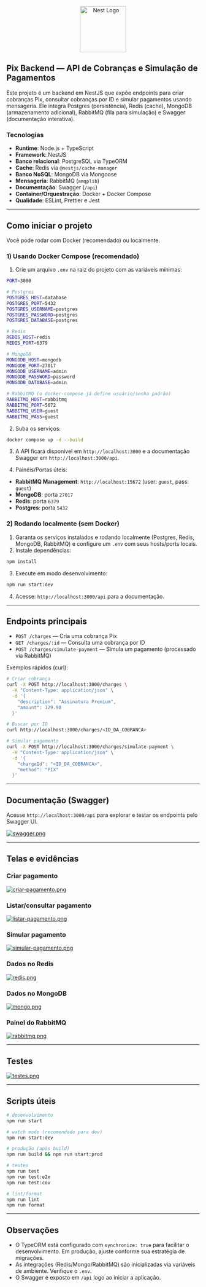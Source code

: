 <p align="center">
  <img src="https://nestjs.com/img/logo-small.svg" width="120" alt="Nest Logo" />
</p>

## Pix Backend — API de Cobranças e Simulação de Pagamentos

Este projeto é um backend em NestJS que expõe endpoints para criar cobranças Pix, consultar cobranças por ID e simular pagamentos usando mensageria. Ele integra Postgres (persistência), Redis (cache), MongoDB (armazenamento adicional), RabbitMQ (fila para simulação) e Swagger (documentação interativa).

### Tecnologias

- **Runtime**: Node.js + TypeScript
- **Framework**: NestJS
- **Banco relacional**: PostgreSQL via TypeORM
- **Cache**: Redis via `@nestjs/cache-manager`
- **Banco NoSQL**: MongoDB via Mongoose
- **Mensageria**: RabbitMQ (`amqplib`)
- **Documentação**: Swagger (`/api`)
- **Container/Orquestração**: Docker + Docker Compose
- **Qualidade**: ESLint, Prettier e Jest

---

## Como iniciar o projeto

Você pode rodar com Docker (recomendado) ou localmente.

### 1) Usando Docker Compose (recomendado)

1. Crie um arquivo `.env` na raiz do projeto com as variáveis mínimas:

```bash
PORT=3000

# Postgres
POSTGRES_HOST=database
POSTGRES_PORT=5432
POSTGRES_USERNAME=postgres
POSTGRES_PASSWORD=postgres
POSTGRES_DATABASE=postgres

# Redis
REDIS_HOST=redis
REDIS_PORT=6379

# MongoDB
MONGODB_HOST=mongodb
MONGODB_PORT=27017
MONGODB_USERNAME=admin
MONGODB_PASSWORD=password
MONGODB_DATABASE=admin

# RabbitMQ (o docker-compose já define usuário/senha padrão)
RABBITMQ_HOST=rabbitmq
RABBITMQ_PORT=5672
RABBITMQ_USER=guest
RABBITMQ_PASS=guest
```

2. Suba os serviços:

```bash
docker compose up -d --build
```

3. A API ficará disponível em `http://localhost:3000` e a documentação Swagger em `http://localhost:3000/api`.

4. Painéis/Portas úteis:

- **RabbitMQ Management**: `http://localhost:15672` (user: `guest`, pass: `guest`)
- **MongoDB**: porta `27017`
- **Redis**: porta `6379`
- **Postgres**: porta `5432`

### 2) Rodando localmente (sem Docker)

1. Garanta os serviços instalados e rodando localmente (Postgres, Redis, MongoDB, RabbitMQ) e configure um `.env` com seus hosts/ports locais.
2. Instale dependências:

```bash
npm install
```

3. Execute em modo desenvolvimento:

```bash
npm run start:dev
```

4. Acesse: `http://localhost:3000/api` para a documentação.

---

## Endpoints principais

- `POST /charges` — Cria uma cobrança Pix
- `GET /charges/:id` — Consulta uma cobrança por ID
- `POST /charges/simulate-payment` — Simula um pagamento (processado via RabbitMQ)

Exemplos rápidos (curl):

```bash
# Criar cobrança
curl -X POST http://localhost:3000/charges \
  -H "Content-Type: application/json" \
  -d '{
    "description": "Assinatura Premium",
    "amount": 129.90
  }'

# Buscar por ID
curl http://localhost:3000/charges/<ID_DA_COBRANCA>

# Simular pagamento
curl -X POST http://localhost:3000/charges/simulate-payment \
  -H "Content-Type: application/json" \
  -d '{
    "chargeId": "<ID_DA_COBRANCA>",
    "method": "PIX"
  }'
```

---

## Documentação (Swagger)

Acesse `http://localhost:3000/api` para explorar e testar os endpoints pelo Swagger UI.

[![swagger.png](https://i.postimg.cc/261qzHWw/swagger.png)](https://postimg.cc/TLX20JCL)

---

## Telas e evidências

### Criar pagamento

[![criar-pagamento.png](https://i.postimg.cc/VNsHvtDY/criar-pagamento.png)](https://postimg.cc/yD5TrkM5)

### Listar/consultar pagamento

[![listar-pagamento.png](https://i.postimg.cc/02BNcGKW/listar-pagamento.png)](https://postimg.cc/N5RY0H4m)

### Simular pagamento

[![simular-pagamento.png](https://i.postimg.cc/rszkrbjV/simular-pagamento.png)](https://postimg.cc/Fkt8tTw8)

### Dados no Redis

[![redis.png](https://i.postimg.cc/CLkFsyYk/redis.png)](https://postimg.cc/GH3wb54m)

### Dados no MongoDB

[![mongo.png](https://i.postimg.cc/c4XFjCsZ/mongo.png)](https://postimg.cc/GHTPTc8S)

### Painel do RabbitMQ

[![rabbitmq.png](https://i.postimg.cc/NMdyt3LM/rabbitmq.png)](https://postimg.cc/S2zQ7t6F)

---

## Testes

[![testes.png](https://i.postimg.cc/yxbC7PFb/testes.png)](https://postimg.cc/0KDBf7XY)

---

## Scripts úteis

```bash
# desenvolvimento
npm run start

# watch mode (recomendado para dev)
npm run start:dev

# produção (após build)
npm run build && npm run start:prod

# testes
npm run test
npm run test:e2e
npm run test:cov

# lint/format
npm run lint
npm run format
```

---

## Observações

- O TypeORM está configurado com `synchronize: true` para facilitar o desenvolvimento. Em produção, ajuste conforme sua estratégia de migrações.
- As integrações (Redis/Mongo/RabbitMQ) são inicializadas via variáveis de ambiente. Verifique o `.env`.
- O Swagger é exposto em `/api` logo ao iniciar a aplicação.
